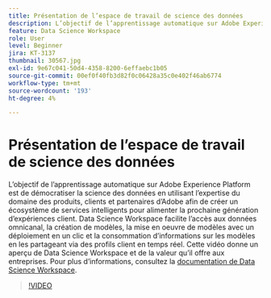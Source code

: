 ```yaml
---
title: Présentation de l’espace de travail de science des données
description: L’objectif de l’apprentissage automatique sur Adobe Experience Platform est de démocratiser la science des données en utilisant l’expertise du domaine des produits, clients et partenaires d’Adobe afin de créer un écosystème de services intelligents pour alimenter la prochaine génération d’expériences client. Data Science Workspace facilite l’accès aux données omnicanal, la création de modèles, la mise en oeuvre de modèles avec un déploiement en un clic et la consommation d’informations sur les modèles en les partageant via des profils client en temps réel. Cette vidéo donne un aperçu de Data Science Workspace et de la valeur qu’il offre aux entreprises.
feature: Data Science Workspace
role: User
level: Beginner
jira: KT-3137
thumbnail: 30567.jpg
exl-id: 9e67c041-50d4-4358-8200-6effaebc1b05
source-git-commit: 00ef0f40fb3d82f0c06428a35c0e402f46ab6774
workflow-type: tm+mt
source-wordcount: '193'
ht-degree: 4%

---
```


# Présentation de l’espace de travail de science des données

L’objectif de l’apprentissage automatique sur Adobe Experience Platform est de démocratiser la science des données en utilisant l’expertise du domaine des produits, clients et partenaires d’Adobe afin de créer un écosystème de services intelligents pour alimenter la prochaine génération d’expériences client. Data Science Workspace facilite l’accès aux données omnicanal, la création de modèles, la mise en oeuvre de modèles avec un déploiement en un clic et la consommation d’informations sur les modèles en les partageant via des profils client en temps réel. Cette vidéo donne un aperçu de Data Science Workspace et de la valeur qu’il offre aux entreprises. Pour plus d’informations, consultez la [documentation de Data Science Workspace](https://experienceleague.adobe.com/docs/experience-platform/data-science-workspace/home.html).

>[!VIDEO](https://video.tv.adobe.com/v/30567?learn=on)
